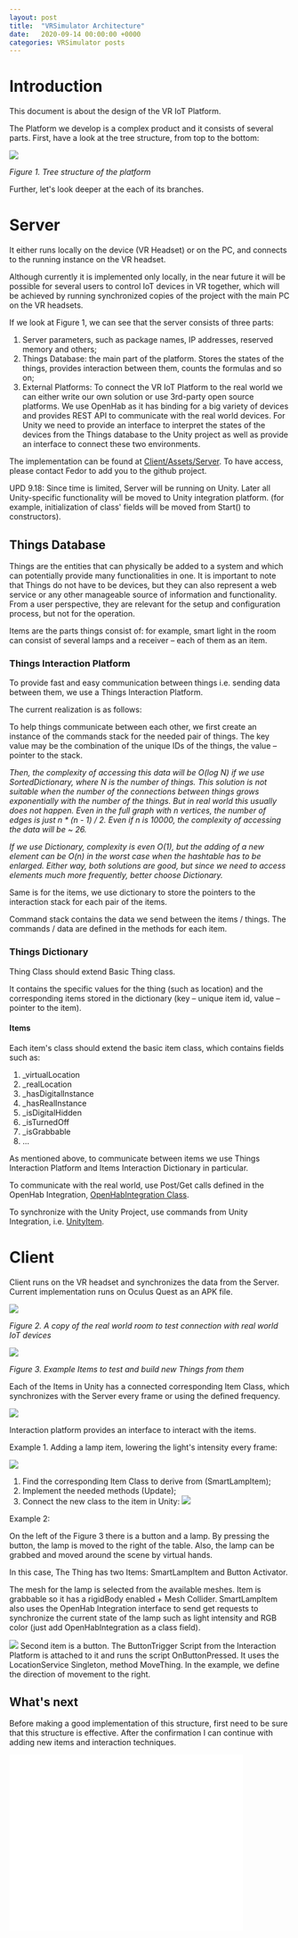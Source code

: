 ```yaml
---
layout: post
title:  "VRSimulator Architecture"
date:   2020-09-14 00:00:00 +0000
categories: VRSimulator posts
---
```


# Introduction

This document is about the design of the VR IoT Platform.

The Platform we develop is a complex product and it consists of several parts. First, have a look at the tree structure, from top to the bottom:

![](/files/20200914-Figure1.png)

_Figure 1. Tree structure of the platform_

Further, let&#39;s look deeper at the each of its branches.

# Server

It either runs locally on the device (VR Headset) or on the PC, and connects to the running instance on the VR headset.

Although currently it is implemented only locally, in the near future it will be possible for several users to control IoT devices in VR together, which will be achieved by running synchronized copies of the project with the main PC on the VR headsets.

If we look at Figure 1, we can see that the server consists of three parts:

1. Server parameters, such as package names, IP addresses, reserved memory and others;
2. Things Database: the main part of the platform. Stores the states of the things, provides interaction between them, counts the formulas and so on;
3. External Platforms: To connect the VR IoT Platform to the real world we can either write our own solution or use 3rd-party open source platforms. We use OpenHab as it has binding for a big variety of devices and provides REST API to communicate with the real world devices. For Unity we need to provide an interface to interpret the states of the devices from the Things database to the Unity project as well as provide an interface to connect these two environments.

The implementation can be found at [Client/Assets/Server](https://github.com/VRSimulator/VRSimulator-Prototype/tree/master/Client/Assets/Server). To have access, please contact Fedor to add you to the github project.

UPD 9.18: Since time is limited, Server will be running on Unity. Later all Unity-specific functionality will be moved to Unity integration platform. (for example, initialization of class' fields will be moved from Start() to constructors).

## Things Database

Things are the entities that can physically be added to a system and which can potentially provide many functionalities in one. It is important to note that Things do not have to be devices, but they can also represent a web service or any other manageable source of information and functionality. From a user perspective, they are relevant for the setup and configuration process, but not for the operation.

Items are the parts things consist of: for example, smart light in the room can consist of several lamps and a receiver – each of them as an item.

### Things Interaction Platform

To provide fast and easy communication between things i.e. sending data between them, we use a Things Interaction Platform.

The current realization is as follows:

To help things communicate between each other, we first create an instance of the commands stack for the needed pair of things. The key value may be the combination of the unique IDs of the things, the value – pointer to the stack.

_Then, the complexity of accessing this data will be O(log N) if we use SortedDictionary, where N is the number of things. This solution is not suitable when the number of the connections between things grows exponentially with the number of the things. But in real world this usually does not happen. Even in the full graph with n vertices, the number of edges is just n \* (n - 1) / 2. Even if n is 10000, the complexity of accessing the data will be ~ 26._

_If we use Dictionary, complexity is even O(1), but the adding of a new element can be O(n) in the worst case when the hashtable has to be enlarged. Either way, both solutions are good, but since we need to access elements much more frequently, better choose Dictionary._

Same is for the items, we use dictionary to store the pointers to the interaction stack for each pair of the items.

Command stack contains the data we send between the items / things. The commands / data are defined in the methods for each item.

### Things Dictionary

Thing Class should extend Basic Thing class.

It contains the specific values for the thing (such as location) and the corresponding items stored in the dictionary (key – unique item id, value – pointer to the item).

#### Items

Each item&#39;s class should extend the basic item class, which contains fields such as:

1. \_virtualLocation
2. \_realLocation
3. \_hasDigitalInstance
4. \_hasRealInstance
5. \_isDigitalHidden
6. \_isTurnedOff
7. \_isGrabbable
8. …

As mentioned above, to communicate between items we use Things Interaction Platform and Items Interaction Dictionary in particular.

To communicate with the real world, use Post/Get calls defined in the OpenHab Integration, [OpenHabIntegration Class](https://github.com/VRSimulator/VRSimulator-Prototype/blob/master/Client/Assets/Server/ExternalPlatforms/OpenHabIntegration.cs).

To synchronize with the Unity Project, use commands from Unity Integration, i.e. [UnityItem](https://github.com/VRSimulator/VRSimulator-Prototype/blob/master/Client/Assets/Server/Items%20Database/Core/UnityItem.cs).

# Client

Client runs on the VR headset and synchronizes the data from the Server. Current implementation runs on Oculus Quest as an APK file.

![](/files/20200914-Figure2.png)


_Figure 2. A copy of the real world room to test connection with real world IoT devices_

![](/files/20200914-Figure3.png)


_Figure 3. Example Items to test and build new Things from them_

Each of the Items in Unity has a connected corresponding Item Class, which synchronizes with the Server every frame or using the defined frequency.

![](/files/20200914-Figure4.png)


Interaction platform provides an interface to interact with the items.

Example 1. Adding a lamp item, lowering the light's intensity every frame:

![](/files/20200917-BrokenSmartLampItem.png)

1. Find the corresponding Item Class to derive from (SmartLampItem);
2. Implement the needed methods (Update);
3. Connect the new class to the item in Unity: 
![](/files/20200917-BrokenSamrtLampItem-Unity.png)

Example 2:

On the left of the Figure 3 there is a button and a lamp. By pressing the button, the lamp is moved to the right of the table. Also, the lamp can be grabbed and moved around the scene by virtual hands.

In this case, The Thing has two Items: SmartLampItem and Button Activator.

The mesh for the lamp is selected from the available meshes. Item is grabbable so it has a rigidBody enabled + Mesh Collider. SmartLampItem also uses the OpenHab Integration interface to send get requests to synchronize the current state of the lamp such as light intensity and RGB color (just add OpenHabIntegration as a class field).

![](/files/20200914-Figure5.png)
Second item is a button. The ButtonTrigger Script from the Interaction Platform is attached to it and runs the script OnButtonPressed. It uses the LocationService Singleton, method MoveThing. In the example, we define the direction of movement to the right.

## What's next
Before making a good implementation of this structure, first need to be sure that this structure is effective. After the confirmation I can continue with adding new items and interaction techniques.
<iframe width="420" height="315" src="/files/20200916-demo.mp4" frameborder="0" allowfullscreen></iframe>


            